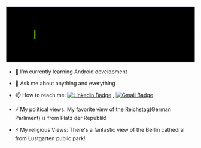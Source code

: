 <img src="https://github.com/LukeNorris/typing-text-animation/blob/master/gif-intro%20(1).gif" height="150px" width ="1150px" />

- 🌱 I'm currently learning Android development   
- 💬 Ask me about anything and everything 
- 📫 How to reach me:
[![Linkedin Badge](https://img.shields.io/badge/-LinkedIn-blue?style=flat-square&logo=Linkedin&logoColor=white&link=https://https://www.linkedin.com/in/luke-norris-04677663/)](https://www.linkedin.com/in/luke-norris-04677663/) 
, [![Gmail Badge](https://img.shields.io/badge/-Gmail-c14438?style=flat-square&logo=Gmail&logoColor=white&link=mailto:shuklaraghav321.com)](mailto:luke.mjn@gmail.com)

- ⚡ My political views: My favorite view of the Reichstag(German Parliment) is from Platz der Republik!
- ⚡ My religious Views: There's a fantastic view of the Berlin cathedral from Lustgarten public park!



